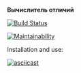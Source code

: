 **Вычислитель отличий**

[![Build Status](https://travis-ci.org/MityaDementiy/project-lvl2-s487.svg?branch=master)](https://travis-ci.org/MityaDementiy/project-lvl2-s487)

[![Maintainability](https://api.codeclimate.com/v1/badges/7bbef321bddbe31911d2/maintainability)](https://codeclimate.com/github/MityaDementiy/project-lvl2-s487/maintainability)

Installation and use:

[![asciicast](https://asciinema.org/a/b5VE6rAenlJuHUpcupLPbkNA5.svg)](https://asciinema.org/a/b5VE6rAenlJuHUpcupLPbkNA5)
